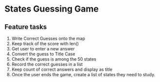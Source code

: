 # States Guessing Game

## Feature tasks
1. Write Correct Guesses onto the map
1. Keep track of the score with len()
1. Get user to enter a new answer
1. Convert the guess to Title Case
1. Check if the guess is among the 50 states
1. Record the correct guesses in a list
1. Keep count of correct answers and display as title
1. Once the user ends the game, create a list of states they need to study.


